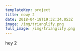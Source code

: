```yaml
---
templateKey: project
title: nowy 2
date: 2018-04-18T19:32:34.053Z
image: /img/trianglify.png
full_image: /img/trianglify.png
---
```


hey 2
